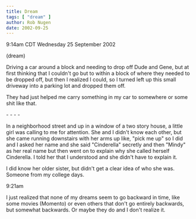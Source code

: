 ```yaml
---
title: Dream
tags: [ "dream" ]
author: Rob Nugen
date: 2002-09-25
---
```


<p class=date>9:14am CDT Wednesday 25 September 2002</p>

<p class=note>(dream)</p>

<p class=dream>Driving a car around a block and needing to drop off
Dude and Gene, but at first thinking that I couldn't go but to within
a block of where they needed to be dropped off, but then I realized I
could, so I turned left up this small driveway into a parking lot and
dropped them off.</p>

<p class=dream>They had just helped me carry something in my car to
somewhere or some shit like that.</p>

<p>- - - -</p>

<p class=dream>In a neighborhood street and up in a window of a two
story house, a little girl was calling to me for attention.  She and I
didn't know each other, but she came running downstairs with her arms
up like, "pick me up" so I did and I asked her name and she said
"Cinderella" secretly and then "Mindy" as her real name but then went
on to explain why she called herself Cinderella.  I told her that I
understood and she didn't have to explain it.</p>

<p class=dream>I did know her older sister, but didn't get a clear
idea of who she was.  Someone from my college days.</p>

<p class=date>9:21am</p>

<p>I just realized that none of my dreams seem to go backward in time,
like some movies (Momento) or even others that don't go entirely
backwards, but somewhat backwards.  Or maybe they do and I don't
realize it.</p>


